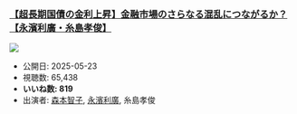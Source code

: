 ### [【超長期国債の金利上昇】金融市場のさらなる混乱につながるか？【永濱利廣・糸島孝俊】](https://www.youtube.com/watch?v=qSLMIKQjR90)
[![](https://img.youtube.com/vi/qSLMIKQjR90/sddefault.jpg)](https://www.youtube.com/watch?v=qSLMIKQjR90)
-   公開日: 2025-05-23
-   視聴数: 65,438
-   **いいね数: 819**
-   出演者: [森本智子](/rehacq_fan/people/森本智子 "wikilink"), [永濱利廣](/rehacq_fan/people/永濱利廣 "wikilink"), 糸島孝俊
